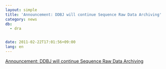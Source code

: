 ```yaml
---
layout: simple
title: 'Announcement: DDBJ will continue Sequence Raw Data Archiving'
category: news
db:
  - dra


date: 2011-02-22T17:01:56+09:00
lang: en
---
```


<a href="/whatsnew/2011/DRA20110222.html">Announcement: DDBJ will continue Sequence Raw Data Archiving</a>
